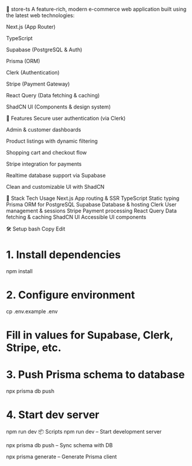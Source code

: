 🛒 store-ts
A feature-rich, modern e-commerce web application built using the latest web technologies:

Next.js (App Router)

TypeScript

Supabase (PostgreSQL & Auth)

Prisma (ORM)

Clerk (Authentication)

Stripe (Payment Gateway)

React Query (Data fetching & caching)

ShadCN UI (Components & design system)

🚀 Features
Secure user authentication (via Clerk)

Admin & customer dashboards

Product listings with dynamic filtering

Shopping cart and checkout flow

Stripe integration for payments

Realtime database support via Supabase

Clean and customizable UI with ShadCN

🧰 Stack
Tech	Usage
Next.js	App routing & SSR
TypeScript	Static typing
Prisma	ORM for PostgreSQL
Supabase	Database & hosting
Clerk	User management & sessions
Stripe	Payment processing
React Query	Data fetching & caching
ShadCN UI	Accessible UI components

🛠️ Setup
bash
Copy
Edit
# 1. Install dependencies
npm install

# 2. Configure environment
cp .env.example .env
# Fill in values for Supabase, Clerk, Stripe, etc.

# 3. Push Prisma schema to database
npx prisma db push

# 4. Start dev server
npm run dev
📦 Scripts
npm run dev – Start development server

npx prisma db push – Sync schema with DB

npx prisma generate – Generate Prisma client